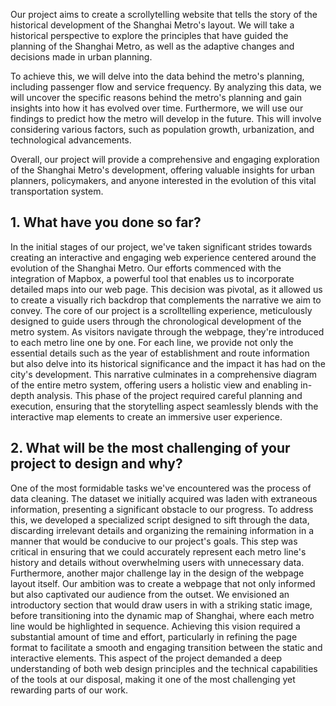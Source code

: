 Our project aims to create a scrollytelling website that tells the story of the historical development of the Shanghai Metro's layout. We will take a historical perspective to explore the principles that have guided the planning of the Shanghai Metro, as well as the adaptive changes and decisions made in urban planning.

To achieve this, we will delve into the data behind the metro's planning, including passenger flow and service frequency. By analyzing this data, we will uncover the specific reasons behind the metro's planning and gain insights into how it has evolved over time.
Furthermore, we will use our findings to predict how the metro will develop in the future. This will involve considering various factors, such as population growth, urbanization, and technological advancements.

Overall, our project will provide a comprehensive and engaging exploration of the Shanghai Metro's development, offering valuable insights for urban planners, policymakers, and anyone interested in the evolution of this vital transportation system.

## 1. What have you done so far?
In the initial stages of our project, we've taken significant strides towards creating an interactive and engaging web experience centered around the evolution of the Shanghai Metro. Our efforts commenced with the integration of Mapbox, a powerful tool that enables us to incorporate detailed maps into our web page. This decision was pivotal, as it allowed us to create a visually rich backdrop that complements the narrative we aim to convey. The core of our project is a scrolltelling experience, meticulously designed to guide users through the chronological development of the metro system. As visitors navigate through the webpage, they're introduced to each metro line one by one. For each line, we provide not only the essential details such as the year of establishment and route information but also delve into its historical significance and the impact it has had on the city's development. This narrative culminates in a comprehensive diagram of the entire metro system, offering users a holistic view and enabling in-depth analysis. This phase of the project required careful planning and execution, ensuring that the storytelling aspect seamlessly blends with the interactive map elements to create an immersive user experience.

## 2. What will be the most challenging of your project to design and why?
One of the most formidable tasks we've encountered was the process of data cleaning. The dataset we initially acquired was laden with extraneous information, presenting a significant obstacle to our progress. To address this, we developed a specialized script designed to sift through the data, discarding irrelevant details and organizing the remaining information in a manner that would be conducive to our project's goals. This step was critical in ensuring that we could accurately represent each metro line's history and details without overwhelming users with unnecessary data. Furthermore, another major challenge lay in the design of the webpage layout itself. Our ambition was to create a webpage that not only informed but also captivated our audience from the outset. We envisioned an introductory section that would draw users in with a striking static image, before transitioning into the dynamic map of Shanghai, where each metro line would be highlighted in sequence. Achieving this vision required a substantial amount of time and effort, particularly in refining the page format to facilitate a smooth and engaging transition between the static and interactive elements. This aspect of the project demanded a deep understanding of both web design principles and the technical capabilities of the tools at our disposal, making it one of the most challenging yet rewarding parts of our work.
